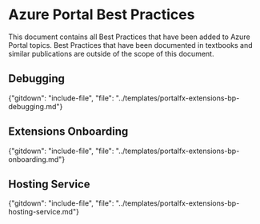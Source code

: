 # Azure Portal Best Practices 

This document  contains all Best Practices that have been added to Azure Portal topics. Best Practices that have been documented in textbooks and similar publications are outside of the scope of this document.
   
## Debugging

{"gitdown": "include-file", "file": "../templates/portalfx-extensions-bp-debugging.md"}
## Extensions Onboarding

{"gitdown": "include-file", "file": "../templates/portalfx-extensions-bp-onboarding.md"}

## Hosting Service

{"gitdown": "include-file", "file": "../templates/portalfx-extensions-bp-hosting-service.md"}

